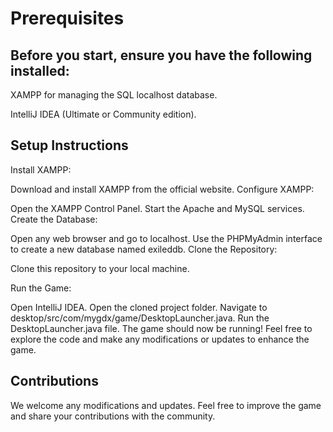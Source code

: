 # Prerequisites
## Before you start, ensure you have the following installed:

XAMPP for managing the SQL localhost database.

IntelliJ IDEA (Ultimate or Community edition).

## Setup Instructions 
Install XAMPP:

Download and install XAMPP from the official website.
Configure XAMPP:

Open the XAMPP Control Panel.
Start the Apache and MySQL services.
Create the Database:

Open any web browser and go to localhost.
Use the PHPMyAdmin interface to create a new database named exileddb.
Clone the Repository:

Clone this repository to your local machine.

Run the Game:

Open IntelliJ IDEA.
Open the cloned project folder.
Navigate to desktop/src/com/mygdx/game/DesktopLauncher.java.
Run the DesktopLauncher.java file.
The game should now be running! Feel free to explore the code and make any modifications or updates to enhance the game.

## Contributions
We welcome any modifications and updates. Feel free to improve the game and share your contributions with the community.
